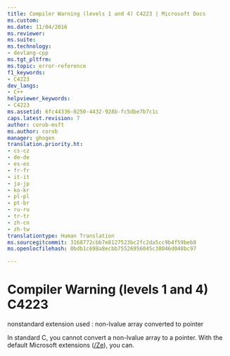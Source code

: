 ```yaml
---
title: Compiler Warning (levels 1 and 4) C4223 | Microsoft Docs
ms.custom: 
ms.date: 11/04/2016
ms.reviewer: 
ms.suite: 
ms.technology:
- devlang-cpp
ms.tgt_pltfrm: 
ms.topic: error-reference
f1_keywords:
- C4223
dev_langs:
- C++
helpviewer_keywords:
- C4223
ms.assetid: 6fc44336-0250-4432-928b-fc5dbe7b7c1c
caps.latest.revision: 7
author: corob-msft
ms.author: corob
manager: ghogen
translation.priority.ht:
- cs-cz
- de-de
- es-es
- fr-fr
- it-it
- ja-jp
- ko-kr
- pl-pl
- pt-br
- ru-ru
- tr-tr
- zh-cn
- zh-tw
translationtype: Human Translation
ms.sourcegitcommit: 3168772cbb7e8127523bc2fc2da5cc9b4f59beb8
ms.openlocfilehash: 0bdb1c698a8ecbb75526956045c38046d048bc97

---
```

# Compiler Warning (levels 1 and 4) C4223
nonstandard extension used : non-lvalue array converted to pointer  
  
 In standard C, you cannot convert a non-lvalue array to a pointer. With the default Microsoft extensions ([/Ze](../../build/reference/za-ze-disable-language-extensions.md)), you can.


<!--HONumber=Jan17_HO1-->


